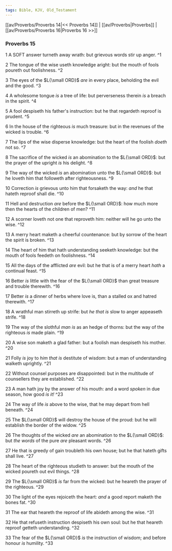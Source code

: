 ```yaml
---
tags: Bible, KJV, Old_Testament
---
```


[[av/Proverbs/Proverbs 14|<< Proverbs 14]] | [[av/Proverbs|Proverbs]] | [[av/Proverbs/Proverbs 16|Proverbs 16 >>]]

### Proverbs 15

1 A SOFT answer turneth away wrath: but grievous words stir up anger. ^1

2 The tongue of the wise useth knowledge aright: but the mouth of fools poureth out foolishness. ^2

3 The eyes of the $L{\small ORD}$ _are_ in every place, beholding the evil and the good. ^3

4 A wholesome tongue _is_ a tree of life: but perverseness therein _is_ a breach in the spirit. ^4

5 A fool despiseth his father's instruction: but he that regardeth reproof is prudent. ^5

6 In the house of the righteous _is_ much treasure: but in the revenues of the wicked is trouble. ^6

7 The lips of the wise disperse knowledge: but the heart of the foolish _doeth_ not so. ^7

8 The sacrifice of the wicked _is_ an abomination to the $L{\small ORD}$: but the prayer of the upright _is_ his delight. ^8

9 The way of the wicked _is_ an abomination unto the $L{\small ORD}$: but he loveth him that followeth after righteousness. ^9

10 Correction _is_ grievous unto him that forsaketh the way: _and_ he that hateth reproof shall die. ^10

11 Hell and destruction _are_ before the $L{\small ORD}$: how much more then the hearts of the children of men? ^11

12 A scorner loveth not one that reproveth him: neither will he go unto the wise. ^12

13 A merry heart maketh a cheerful countenance: but by sorrow of the heart the spirit is broken. ^13

14 The heart of him that hath understanding seeketh knowledge: but the mouth of fools feedeth on foolishness. ^14

15 All the days of the afflicted _are_ evil: but he that is of a merry heart _hath_ a continual feast. ^15

16 Better _is_ little with the fear of the $L{\small ORD}$ than great treasure and trouble therewith. ^16

17 Better _is_ a dinner of herbs where love is, than a stalled ox and hatred therewith. ^17

18 A wrathful man stirreth up strife: but _he_ _that_ _is_ slow to anger appeaseth strife. ^18

19 The way of the slothful _man_ _is_ as an hedge of thorns: but the way of the righteous _is_ made plain. ^19

20 A wise son maketh a glad father: but a foolish man despiseth his mother. ^20

21 Folly _is_ joy to _him_ _that_ _is_ destitute of wisdom: but a man of understanding walketh uprightly. ^21

22 Without counsel purposes are disappointed: but in the multitude of counsellers they are established. ^22

23 A man hath joy by the answer of his mouth: and a word _spoken_ in due season, how good _is_ _it!_ ^23

24 The way of life _is_ above to the wise, that he may depart from hell beneath. ^24

25 The $L{\small ORD}$ will destroy the house of the proud: but he will establish the border of the widow. ^25

26 The thoughts of the wicked _are_ an abomination to the $L{\small ORD}$: but _the_ _words_ of the pure _are_ pleasant words. ^26

27 He that is greedy of gain troubleth his own house; but he that hateth gifts shall live. ^27

28 The heart of the righteous studieth to answer: but the mouth of the wicked poureth out evil things. ^28

29 The $L{\small ORD}$ _is_ far from the wicked: but he heareth the prayer of the righteous. ^29

30 The light of the eyes rejoiceth the heart: _and_ a good report maketh the bones fat. ^30

31 The ear that heareth the reproof of life abideth among the wise. ^31

32 He that refuseth instruction despiseth his own soul: but he that heareth reproof getteth understanding. ^32

33 The fear of the $L{\small ORD}$ _is_ the instruction of wisdom; and before honour _is_ humility. ^33
